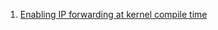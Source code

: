  1. [Enabling IP forwarding at kernel compile time](https://unix.stackexchange.com/questions/123981/enabling-ip-forwarding-at-kernel-compile-time)
